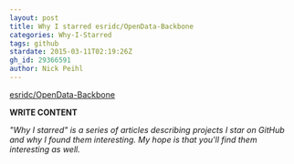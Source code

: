 ```yaml
---
layout: post
title: Why I starred esridc/OpenData-Backbone
categories: Why-I-Starred
tags: github
stardate: 2015-03-11T02:19:26Z
gh_id: 29366591
author: Nick Peihl
---
```


[esridc/OpenData-Backbone](star.repo.html_url)

**WRITE CONTENT**

*"Why I starred" is a series of articles describing projects I star on GitHub and why I found them interesting. My hope is that you'll find them interesting as well.*

